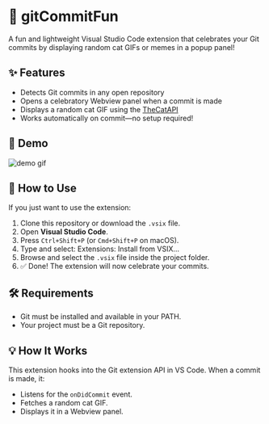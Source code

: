 # 🎉 gitCommitFun

A fun and lightweight Visual Studio Code extension that celebrates your Git commits by displaying random cat GIFs or memes in a popup panel!

## ✨ Features

- Detects Git commits in any open repository
- Opens a celebratory Webview panel when a commit is made
- Displays a random cat GIF using the [TheCatAPI](https://thecatapi.com)
- Works automatically on commit—no setup required!

## 🐾 Demo

![demo gif](https://media.giphy.com/media/JIX9t2j0ZTN9S/giphy.gif)

## 🚀 How to Use
If you just want to use the extension:

1. Clone this repository or download the `.vsix` file.
2. Open **Visual Studio Code**.
3. Press `Ctrl+Shift+P` (or `Cmd+Shift+P` on macOS).
4. Type and select: Extensions: Install from VSIX...
5. Browse and select the `.vsix` file inside the project folder.
6. ✅ Done! The extension will now celebrate your commits.

## 🛠️ Requirements

- Git must be installed and available in your PATH.
- Your project must be a Git repository.

## 💡 How It Works

This extension hooks into the Git extension API in VS Code. When a commit is made, it:
- Listens for the `onDidCommit` event.
- Fetches a random cat GIF.
- Displays it in a Webview panel.
